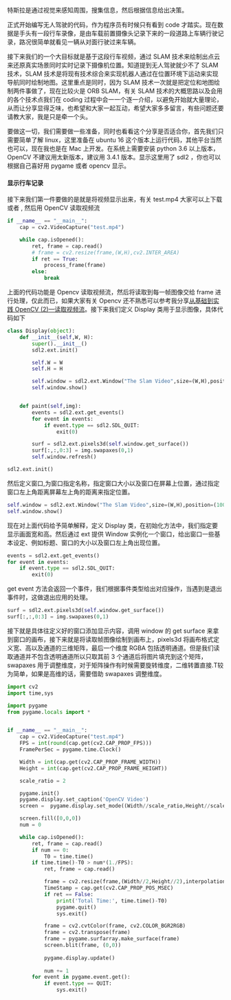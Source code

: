 

特斯拉是通过视觉来感知周围，搜集信息，然后根据信息给出决策。



正式开始编写无人驾驶的代码，作为程序员有时候只有看到 code 才踏实。现在数据是手头有一段行车录像，是由车载前置摄像头记录下来的一段道路上车辆行驶记录，路况很简单就看见一辆从对面行驶过来车辆。

接下来我们的一个大目标就是基于这段行车视频，通过 SLAM 技术来绘制出点云来还原真实场景同时实时记录下摄像机位置。知道提到无人驾驶就少不了 SLAM 技术，SLAM 技术是将现有技术综合来实现机器人通过在位置环境下运动来实现导航同时绘制地图。这里重点是同时，因为 SLAM 技术一次就是把定位和地图绘制两件事做了，现在比较火是 ORB SLAM，有关 SLAM 技术的大概思路以及会用的各个技术点我们在 coding 过程中会一一个逐一介绍，以避免开始就大量理论，从而让分享显得乏味，也希望和大家一起互动，希望大家多多留言，有些问题还要请教大家，我是只是牵一个头。

要做这一切，我们需要做一些准备，同时也看看这个分享是否适合你，首先我们只需要简单了解 linux，这里准备在 ubuntu 16 这个版本上运行代码，其他平台当然也可以，现在我也是在 Mac 上开发。在系统上需要安装 python 3.6 以上版本，OpenCV 不建议用太新版本，建议用 3.4.1 版本。显示这里用了 sdl2 ，你也可以根据自己喜好用 pygame 或者 opencv 显示。

#### 显示行车记录

接下来我们第一件要做的是就是将视频显示出来，有关 test.mp4 大家可以上下载或者  , 然后用 OpenCV 读取视频流

```Python
if __name__ == "__main__":
    cap = cv2.VideoCapture("test.mp4")

    while cap.isOpened():
        ret, frame = cap.read()
        # frame = cv2.resize(frame,(W,H),cv2.INTER_AREA)
        if ret == True:
            process_frame(frame)
        else:
            break
```



上面的代码功能是 Opencv 读取视频流，然后将读取到每一帧图像交给 frame 进行处理，仅此而已，如果大家有关 Opencv 还不熟悉可以参考我分享[从基础到实践 OpenCV (2)—读取视频流](https://juejin.cn/post/6973888174061781022)。接下来我们定义 Display 类用于显示图像，具体代码如下



```python
class Display(object):
    def __init__(self,W, H):
        super().__init__()
        sdl2.ext.init()

        self.W = W
        self.H = H

        self.window = sdl2.ext.Window("The Slam Video",size=(W,H),position=(100,100))
        self.window.show()


    def paint(self,img):
        events = sdl2.ext.get_events()
        for event in events:
            if event.type == sdl2.SDL_QUIT:
                exit(0)

        surf = sdl2.ext.pixels3d(self.window.get_surface())
        surf[:,:,0:3] = img.swapaxes(0,1)
        self.window.refresh()
```


```python
sdl2.ext.init()
```
然后定义窗口,为窗口指定名称，指定窗口大小以及窗口在屏幕上位置，通过指定窗口左上角距离屏幕左上角的距离来指定位置。

```python
self.window = sdl2.ext.Window("The Slam Video",size=(W,H),position=(100,100))
self.window.show()
```
现在对上面代码给予简单解释，定义 Display 类，在初始化方法中，我们指定要显示画面宽和高。然后通过 ext 提供 Window 实例化一个窗口，给出窗口一些基本设定、例如标题、窗口的大小以及窗口左上角出现位置。
```python
events = sdl2.ext.get_events()
for event in events:
    if event.type == sdl2.SDL_QUIT:
        exit(0)
```

get event 方法会返回一个事件，我们根据事件类型给出对应操作，当遇到是退出事件时，这做退出应用的处理。

```python
surf = sdl2.ext.pixels3d(self.window.get_surface())
surf[:,:,0:3] = img.swapaxes(0,1)
```
接下就是具体往定义好的窗口添加显示内容，调用 window 的 get surface 来拿到窗口的画布，接下来就是将读取帧图像绘制到画布上，pixels3d 将画布格式定义宽、高以及通道的三维矩阵，最后一个维度 RGBA 包括透明通道。但是我们读取通道并不包含透明通道所以只取其前 3 个通道后将图片填充到这个矩阵，swapaxes 用于调整维度，对于矩阵操作有时候需要旋转维度，二维转置直接.T较为简单，如果是高维的话，需要借助 swapaxes 调整维度。


```python
import cv2
import time,sys

import pygame
from pygame.locals import *


if __name__ == "__main__":
    cap = cv2.VideoCapture("test.mp4")
    FPS = int(round(cap.get(cv2.CAP_PROP_FPS)))
    FramePerSec = pygame.time.Clock()

    Width = int(cap.get(cv2.CAP_PROP_FRAME_WIDTH))
    Height = int(cap.get(cv2.CAP_PROP_FRAME_HEIGHT))

    scale_ratio = 2

    pygame.init()
    pygame.display.set_caption('OpenCV Video')
    screen =  pygame.display.set_mode((Width//scale_ratio,Height//scale_ratio),0,32)

    screen.fill([0,0,0])
    num = 0

    while cap.isOpened():
        ret, frame = cap.read()
        if num == 0:
            T0 = time.time()
        if time.time()-T0 > num*(1./FPS):
            ret, frame = cap.read()

            frame = cv2.resize(frame,(Width//2,Height//2),interpolation = cv2.INTER_AREA)
            TimeStamp = cap.get(cv2.CAP_PROP_POS_MSEC)
            if ret == False:
                print('Total Time:', time.time()-T0)
                pygame.quit()
                sys.exit()

            frame = cv2.cvtColor(frame, cv2.COLOR_BGR2RGB)
            frame = cv2.transpose(frame)
            frame = pygame.surfarray.make_surface(frame)
            screen.blit(frame, (0,0))
            
            pygame.display.update()
            
            num += 1
        for event in pygame.event.get():
            if event.type == QUIT:
                sys.exit()

```
